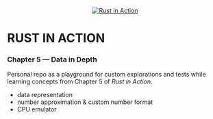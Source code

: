 <p align="center">
  <a href="https://www.manning.com/books/rust-in-action">
    <img src="https://images.manning.com/360/480/resize/book/6/252ec51-15b6-4236-918f-42fd988aff53/McNamara-Rust-RGB.jpg" alt="Rust in Action">
  </a>
</p>

# RUST IN ACTION
### Chapter 5 — Data in Depth
Personal repo as a playground for custom explorations and tests while
learning concepts from Chapter 5 of *Rust in Action*.

- data representation  
- number approximation & custom number format  
- CPU emulator
